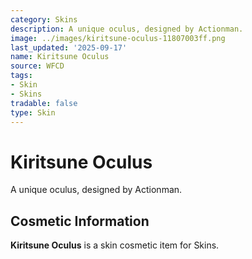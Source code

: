 ```yaml
---
category: Skins
description: A unique oculus, designed by Actionman.
image: ../images/kiritsune-oculus-11807003ff.png
last_updated: '2025-09-17'
name: Kiritsune Oculus
source: WFCD
tags:
- Skin
- Skins
tradable: false
type: Skin
---
```


# Kiritsune Oculus

A unique oculus, designed by Actionman.

## Cosmetic Information

**Kiritsune Oculus** is a skin cosmetic item for Skins.

